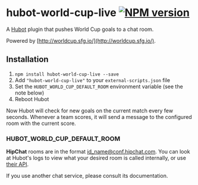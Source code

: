 # hubot-world-cup-live [![NPM version](https://badge.fury.io/js/hubot-world-cup-live.png)](http://badge.fury.io/js/hubot-world-cup-live)

A [Hubot](https://github.com/github/hubot) plugin that pushes World Cup goals to a chat room.

Powered by [http://worldcup.sfg.io/](http://worldcup.sfg.io/).

## Installation

1. `npm install hubot-world-cup-live --save`
2. Add `"hubot-world-cup-live"` to your `external-scripts.json` file
3. Set the `HUBOT_WORLD_CUP_DEFAULT_ROOM` environment variable (see the note below)
4. Reboot Hubot

Now Hubot will check for new goals on the current match every few seconds.
Whenever a team scores, it will send a message to the configured room with the current score.

### HUBOT_WORLD_CUP_DEFAULT_ROOM

**HipChat** rooms are in the format id_name@conf.hipchat.com.
You can look at Hubot's logs to view what your desired room is called internally,
or use [their API](https://www.hipchat.com/docs/api/method/rooms/list).

If you use another chat service, please consult its documentation.

